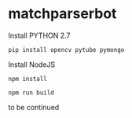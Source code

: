 # matchparserbot

Install PYTHON 2.7

`pip install opencv pytube pymongo`


Install NodeJS

`npm install`

`npm run build`
 
 to be continued
